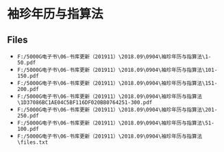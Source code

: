 # 袖珍年历与指算法

## Files

- `F:/5000G电子书\06-书库更新（201911）\2018.09\0904\袖珍年历与指算法\1-50.pdf`
- `F:/5000G电子书\06-书库更新（201911）\2018.09\0904\袖珍年历与指算法\101-150.pdf`
- `F:/5000G电子书\06-书库更新（201911）\2018.09\0904\袖珍年历与指算法\151-200.pdf`
- `F:/5000G电子书\06-书库更新（201911）\2018.09\0904\袖珍年历与指算法\1D37086BC1AE04C5BF116DF020BB0764251-300.pdf`
- `F:/5000G电子书\06-书库更新（201911）\2018.09\0904\袖珍年历与指算法\201-250.pdf`
- `F:/5000G电子书\06-书库更新（201911）\2018.09\0904\袖珍年历与指算法\51-100.pdf`
- `F:/5000G电子书\06-书库更新（201911）\2018.09\0904\袖珍年历与指算法\files.txt`
